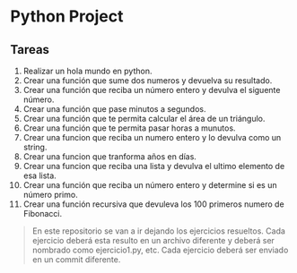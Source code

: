 # Python Project

## Tareas

1. Realizar un hola mundo en python.
2. Crear una función que sume dos numeros y devuelva su resultado.
3. Crear una función que reciba un número entero y devulva el siguente número.
4. Crear una función que pase minutos a segundos.
5. Crear una función que te permita calcular el área de un triángulo.
6. Crear una función que te permita pasar horas a munutos.
7. Crear una funcion que reciba un numero entero y lo devulva como un string.
8. Crear una funcion que tranforma años en días.
9. Crear una funcion que reciba una lista y devulva el ultimo elemento de esa lista.
10. Crear una función que reciba un número entero y determine si es un número primo.
11. Crear una función recursiva que devuleva los 100 primeros numero de Fibonacci.

> En este repositorio se van a ir dejando los ejercicios resueltos. Cada ejercicio deberá esta resulto en un archivo diferente y deberá ser nombrado como ejercicio1.py, etc. Cada ejercicio deberá ser enviado en un commit diferente.
